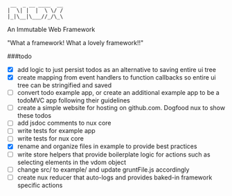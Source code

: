 
     __  _ __ ____  __
    |  \| |  |  \ \/ /
    |_|\__|\___//_/\_\


An Immutable Web Framework

"What a framework! What a lovely framework!!"


###todo

- [x] add logic to just persist todos as an alternative to saving entire ui tree
- [x] create mapping from event handlers to function callbacks so entire ui tree can be stringified and saved
- [ ] convert todo example app, or create an additional example app to be a todoMVC app following their guidelines
- [ ] create a simple website for hosting on github.com. Dogfood nux to show these todos
- [ ] add jsdoc comments to nux core
- [ ] write tests for example app
- [ ] write tests for nux core
- [x] rename and organize files in example to provide best practices
- [ ] write store helpers that provide boilerplate logic for actions such as selecting elements in the vdom object
- [ ] change src/ to example/ and update gruntFile.js accordingly
- [ ] create nux reducer that auto-logs and provides baked-in framework specific actions
